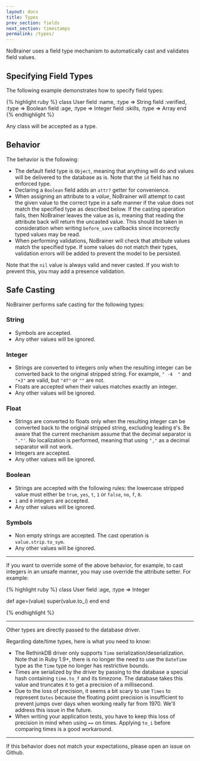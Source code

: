 ```yaml
---
layout: docs
title: Types
prev_section: fields
next_section: timestamps
permalink: /types/
---
```


NoBrainer uses a field type mechanism to automatically cast and validates field
values.

## Specifying Field Types

The following example demonstrates how to specify field types:

{% highlight ruby %}
class User
  field :name,     :type => String
  field :verified, :type => Boolean
  field :age,      :type => Integer
  field :skills,   :type => Array
end
{% endhighlight %}

Any class will be accepted as a type.

## Behavior

The behavior is the following:

* The default field type is `Object`, meaning that anything will do and values
  will be delivered to the database as is. Note that the `id` field has no enforced type.
* Declaring a `Boolean` field adds an `attr?` getter for convenience.
* When assigning an attribute to a _value_, NoBrainer will attempt to cast the given value
  to the correct type in a safe manner if the value does not match the specified type
  as described below. If the casting operation fails, then NoBrainer leaves the
  value as is, meaning that reading the attribute back will return the uncasted
  value. This should be taken in consideration when writing `before_save`
  callbacks since incorrectly typed values may be read.
* When performing validations, NoBrainer will check that attribute values match
  the specified type. If some values do not match their types, validation errors
  will be added to prevent the model to be persisted.

Note that the `nil` value is always valid and never casted. If you wish to
prevent this, you may add a presence validation.

## Safe Casting

NoBrainer performs safe casting for the following types:

### String

* Symbols are accepted.
* Any other values will be ignored.

### Integer

* Strings are converted to integers only when the resulting integer can be
  converted back to the original stripped string. For example, `" -4  "`
  and `"+3"` are valid, but `"4f"` or `""` are not.
* Floats are accepted when their values matches exactly an integer.
* Any other values will be ignored.

### Float

* Strings are converted to floats only when the resulting integer can be
  converted back to the original stripped string, excluding leading `0`'s.
  Be aware that the current mechanism assume that the decimal separator is
  `"."'`. No localization is performed, meaning that using `","` as a decimal
  separator will not work.
* Integers are accepted.
* Any other values will be ignored.

### Boolean

* Strings are accepted with the following rules: the lowercase stripped value
  must either be `true`, `yes`, `t`, `1` or `false`, `no`, `f`, `0`.
* `1` and `0` integers are accepted.
* Any other values will be ignored.

### Symbols

* Non empty strings are accepted. The cast operation is `value.strip.to_sym`.
* Any other values will be ignored.

---

If you want to override some of the above behavior, for example, to cast
integers in an unsafe manner, you may use override the attribute setter. For
example:

{% highlight ruby %}
class User
  field :age, :type => Integer

  def age=(value)
    super(value.to_i)
  end
end

{% endhighlight %}

---

Other types are directly passed to the database driver.

Regarding date/time types, here is what you need to know:

* The RethinkDB driver only supports `Time` serialization/deserialization.
  Note that in Ruby 1.9+, there is no longer the need to use the `DateTime` type
  as the `Time` type no longer has restrictive bounds.
* Times are serialized by the driver by passing to the database a special hash
  containing `time.to_f` and its timezone. The database takes this value and
  truncates it to get a precision of a millisecond.
* Due to the loss of precision, it seems a bit scary to use `Times` to represent
  `Dates` because the floating point precision is insufficient to prevent
  jumps over days when working really far from 1970. We'll address this issue in the future.
* When writing your application tests, you have to keep this loss of precision
  in mind when using `==` on times. Applying `to_i` before comparing times is a
  good workaround.

---

If this behavior does not match your expectations, please open an issue on
Github.
